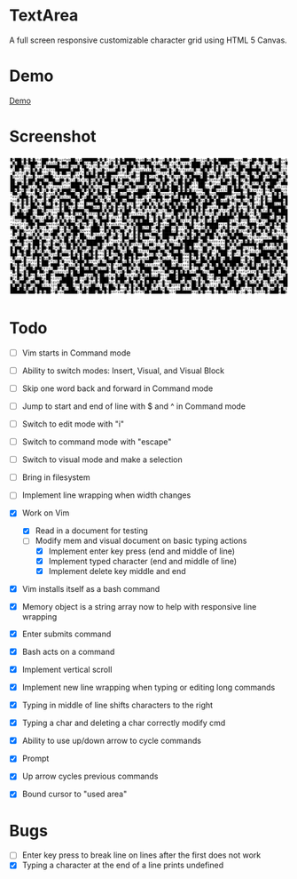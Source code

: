 # TextArea

A full screen responsive customizable character grid using HTML 5 Canvas.

# Demo

[Demo](https://strawstack.github.io/TextArea/)

# Screenshot

![](./screenshot.png)

# Todo

- [ ] Vim starts in Command mode
- [ ] Ability to switch modes: Insert, Visual, and Visual Block
- [ ] Skip one word back and forward in Command mode
- [ ] Jump to start and end of line with $ and ^ in Command mode
- [ ] Switch to edit mode with "i"
- [ ] Switch to command mode with "escape"
- [ ] Switch to visual mode and make a selection

- [ ] Bring in filesystem
- [ ] Implement line wrapping when width changes

- [x] Work on Vim
    - [x] Read in a document for testing
    - [ ] Modify mem and visual document on basic typing actions
        - [x] Implement enter key press (end and middle of line)
        - [x] Implement typed character (end and middle of line)
        - [x] Implement delete key middle and end 
- [x] Vim installs itself as a bash command
- [x] Memory object is a string array now to help with responsive line wrapping
- [x] Enter submits command
- [x] Bash acts on a command
- [x] Implement vertical scroll
- [x] Implement new line wrapping when typing or editing long commands
- [x] Typing in middle of line shifts characters to the right
- [x] Typing a char and deleting a char correctly modify cmd
- [x] Ability to use up/down arrow to cycle commands
- [x] Prompt
- [x] Up arrow cycles previous commands
- [x] Bound cursor to "used area"

# Bugs

- [ ] Enter key press to break line on lines after the first does not work
- [x] Typing a character at the end of a line prints undefined